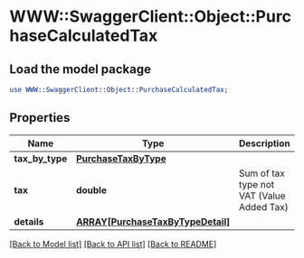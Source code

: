 # WWW::SwaggerClient::Object::PurchaseCalculatedTax

## Load the model package
```perl
use WWW::SwaggerClient::Object::PurchaseCalculatedTax;
```

## Properties
Name | Type | Description | Notes
------------ | ------------- | ------------- | -------------
**tax_by_type** | [**PurchaseTaxByType**](PurchaseTaxByType.md) |  | [optional] 
**tax** | **double** | Sum of tax type not VAT (Value Added Tax) | [optional] 
**details** | [**ARRAY[PurchaseTaxByTypeDetail]**](PurchaseTaxByTypeDetail.md) |  | [optional] 

[[Back to Model list]](../README.md#documentation-for-models) [[Back to API list]](../README.md#documentation-for-api-endpoints) [[Back to README]](../README.md)


